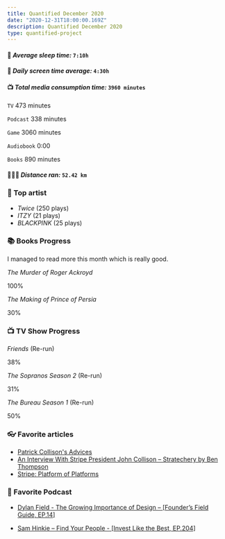 ```yaml
---
title: Quantified December 2020
date: "2020-12-31T18:00:00.169Z"
description: Quantified December 2020
type: quantified-project
---
```


#### 🛌 *Average sleep time:* `7:10h`

#### 📱 *Daily screen time average:* `4:30h`

#### 📺 *Total media consumption time:* `3960 minutes`
`TV` 473 minutes

`Podcast` 338 minutes

`Game` 3060 minutes

`Audiobook` 0:00

`Books` 890 minutes

#### 🏃🏻‍♂️ *Distance ran:* `52.42 km`

### 🎤 Top artist
- *Twice* (250 plays)
- *ITZY* (21 plays)
- *BLACKPINK* (25 plays)

### 📚 Books Progress
I managed to read more this month which is really good. 

*The Murder of Roger Ackroyd*
<div class="progress-wrapper">
  <div class="progress-bar">
    <div class="inner" style="width: 100%;"></div>
  </div>
  <span>100%</span>
</div>

*The Making of Prince of Persia*
<div class="progress-wrapper">
  <div class="progress-bar">
    <div class="inner" style="width: 10%;"></div>
  </div>
  <span>30%</span>
</div>


### 📺 TV Show Progress
*Friends* (Re-run)
<div class="progress-wrapper">
  <div class="progress-bar">
    <div class="inner" style="width: 38%;"></div>
  </div>
  <div>38%</div>
</div>

*The Sopranos Season 2* (Re-run)
<div class="progress-wrapper">
  <div class="progress-bar">
    <div class="inner" style="width: 38%;"></div>
  </div>
  <div>31%</div>
</div>

*The Bureau Season 1* (Re-run)
<div class="progress-wrapper">
  <div class="progress-bar">
    <div class="inner" style="width: 38%;"></div>
  </div>
  <div>50%</div>
</div>


### 👓 Favorite articles

- [Patrick Collison's Advices](https://patrickcollison.com/advice)
- [An Interview With Stripe President John Collison – Stratechery by Ben Thompson](https://stratechery.com/2020/an-interview-with-stripe-president-john-collison/)
- [Stripe: Platform of Platforms](https://stratechery.com/2020/stripe-platform-of-platforms/)

### 🎤 Favorite Podcast

- [Dylan Field - The Growing Importance of Design – [Founder’s Field Guide, EP.14]](https://open.spotify.com/episode/3kpZFGCVsESlTEyfUSNlWU?si=JQqmYVAOQMyEWuyrWjr6EQ)

- [Sam Hinkie – Find Your People - [Invest Like the Best, EP.204]](https://open.spotify.com/episode/5grQ5Qd4SJCYVczMB7DOwW?si=39Guvg3sToGalmmu7uKwIw)